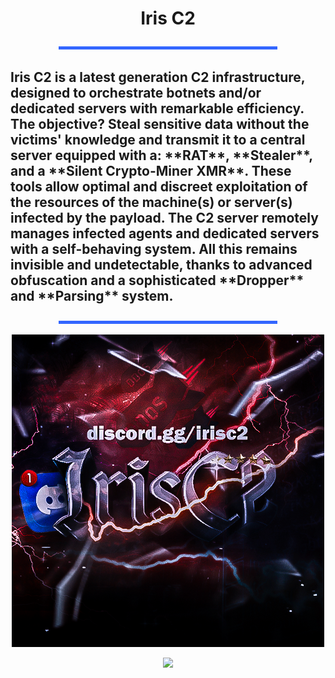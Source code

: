 <h1 align="center">Iris C2</h1>

<p align="center">
  <img src="https://github.com/mael0salah/MAEL0SALAH/blob/main/LINE.PNG?raw=true" />
</p>

<h2>
Iris C2 is a latest generation C2 infrastructure, designed to orchestrate botnets and/or dedicated servers with remarkable efficiency.
The objective? Steal sensitive data without the victims' knowledge and transmit it to a central server equipped with a: **RAT**, **Stealer**, and a **Silent Crypto-Miner XMR**.
These tools allow optimal and discreet exploitation of the resources of the machine(s) or server(s) infected by the payload. 
The C2 server remotely manages infected agents and dedicated servers with a self-behaving system. All this remains invisible and undetectable,
thanks to advanced obfuscation and a sophisticated **Dropper** and **Parsing** system.
</h2>

<p align="center">
  <img src="https://github.com/mael0salah/MAEL0SALAH/blob/main/LINE.PNG?raw=true" />
</p>

<p align="center">
  <img src="https://raw.githubusercontent.com/mael0salah/IRIS-C2/refs/heads/main/LOGO.PNG" />
</p>

<p align="center">
  <img src="https://github.com/mael0salah/IRIS-C2/blob/main/BANNER.png?raw=true" />
</p>

